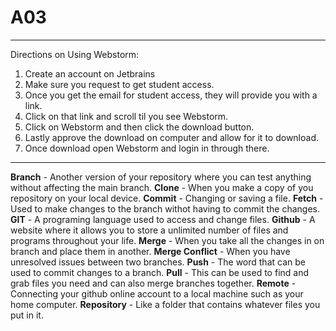 # A03
----------------------------------------------------------------
Directions on Using Webstorm:
1. Create an account on Jetbrains
2. Make sure you request to get student access.
3. Once you get the email for student access, they will provide you with a link.
4. Click on that link and scroll til you see Webstorm.
5. Click on Webstorm and then click the download button.
6. Lastly approve the download on computer and allow for it to download.
7. Once download open Webstorm and login in through there.
----------------------------------------------------------------
**Branch** - Another version of your repository where you can test anything without affecting the main branch.
**Clone** - When you make a copy of you repository on your local device.
**Commit** - Changing or saving a file.
**Fetch** - Used to make changes to the branch withot having to commit the changes.
**GIT** - A programing language used to access and change files.
**Github** - A website where it allows you to store a unlimited number of files and programs throughout your life.
**Merge** - When you take all the changes in on branch and place them in another.
**Merge Conflict** - When you have unresolved issues between two branches.
**Push** - The word that can be used to commit changes to a branch.
**Pull** - This can be used to find and grab files you need and can also merge branches together.
**Remote** - Connecting your github online account to a local machine such as your home computer.
**Repository** - Like a folder that contains whatever files you put in it.
